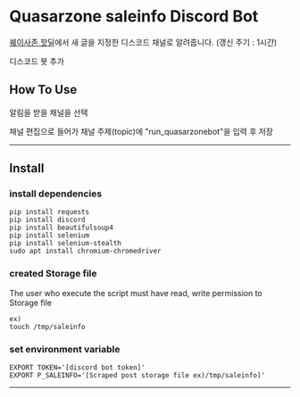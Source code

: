 # Quasarzone saleinfo Discord Bot
[퀘이사존 핫딜](https://quasarzone.com/bbs/qb_saleinfo)에서 새 글을 지정한 디스코드 채널로 알려줍니다. (갱신 주기 : 1시간)

디스코드 봇 추가

## How To Use
알림을 받을 채널을 선택

채널 편집으로 들어가 채널 주제(topic)에 "run_quasarzonebot"을 입력 후 저장

*****

## Install

### install dependencies
```
pip install requests
pip install discord
pip install beautifulsoup4
pip install selenium
pip install selenium-stealth
sudo apt install chromium-chromedriver
```

### created Storage file 
The user who execute the script must have read, write permission to Storage file
```
ex)
touch /tmp/saleinfo
```

### set environment variable
```
EXPORT TOKEN='[discord bot token]'
EXPORT P_SALEINFO='[Scraped post storage file ex)/tmp/saleinfo]'
```

*****
